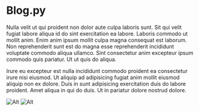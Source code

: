 # Blog.py

Nulla velit ut qui proident non dolor aute culpa laboris sunt. Sit qui velit fugiat labore aliqua id do sint exercitation ea labore. Laboris commodo ut mollit anim. Enim anim ipsum mollit culpa magna consequat est laborum. Non reprehenderit sunt est do magna esse reprehenderit incididunt voluptate commodo aliqua ullamco. Sint consectetur anim excepteur ipsum commodo quis pariatur. Ut ut quis do aliqua.

Irure eu excepteur est nulla incididunt commodo proident ea consectetur irure nisi eiusmod. Ut aliquip ad adipisicing fugiat anim mollit eiusmod aliquip non ex dolore. Duis in sunt adipisicing exercitation duis do labore proident. Amet aliqua in qui do duis. Ut in pariatur dolore nostrud dolore.

![Alt](https://placehold.it/150x100)
![Alt](https://placehold.it/250x100)
